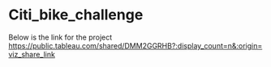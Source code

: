 # Citi_bike_challenge
 Below is the link for the project
https://public.tableau.com/shared/DMM2GGRHB?:display_count=n&:origin=viz_share_link



